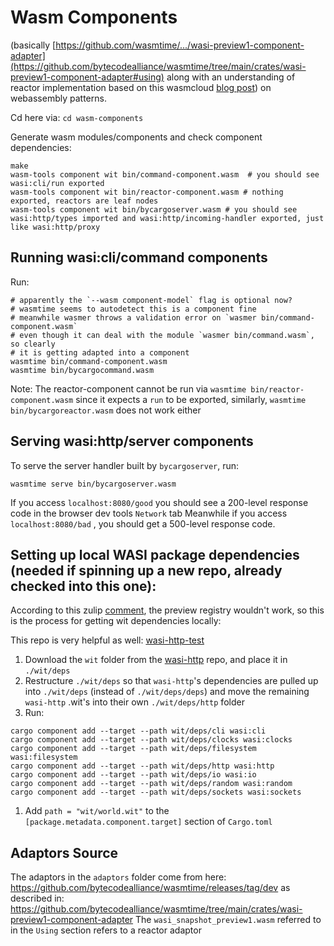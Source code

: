 # Wasm Components

(basically [https://github.com/wasmtime/.../wasi-preview1-component-adapter](https://github.com/bytecodealliance/wasmtime/tree/main/crates/wasi-preview1-component-adapter#using) along with an understanding of reactor implementation based on this wasmcloud [blog post](https://wasmcloud.com/blog/webassembly-patterns-command-reactor-library)) on webassembly patterns.

Cd here via: `cd wasm-components`

Generate wasm modules/components and check component dependencies:
```
make
wasm-tools component wit bin/command-component.wasm  # you should see wasi:cli/run exported
wasm-tools component wit bin/reactor-component.wasm # nothing exported, reactors are leaf nodes
wasm-tools component wit bin/bycargoserver.wasm # you should see wasi:http/types imported and wasi:http/incoming-handler exported, just like wasi:http/proxy
```

## Running wasi:cli/command components

Run:
```
# apparently the `--wasm component-model` flag is optional now?
# wasmtime seems to autodetect this is a component fine
# meanwhile wasmer throws a validation error on `wasmer bin/command-component.wasm`
# even though it can deal with the module `wasmer bin/command.wasm`, so clearly
# it is getting adapted into a component
wasmtime bin/command-component.wasm
wasmtime bin/bycargocommand.wasm 
```

Note: The reactor-component cannot be run via `wasmtime bin/reactor-component.wasm` since it expects a `run` to be exported, similarly, `wasmtime bin/bycargoreactor.wasm` does not work either

## Serving wasi:http/server components

To serve the server handler built by `bycargoserver`, run:
```
wasmtime serve bin/bycargoserver.wasm
```
If you access `localhost:8080/good` you should see a 200-level response code in the browser dev tools `Network` tab
Meanwhile if you access `localhost:8080/bad` , you should get a 500-level response code.

## Setting up local WASI package dependencies (needed if spinning up a new repo, already checked into this one):

According to this zulip [comment](https://bytecodealliance.zulipchat.com/#narrow/stream/407292-cargo-component/topic/Moving.20to.20cargo-component.20from.20wit-bindgen/near/413040499), the preview registry wouldn't work, so this is the process for getting wit dependencies locally:

This repo is very helpful as well: [wasi-http-test](https://github.com/landonxjames/wasi-http-test/tree/main)

1. Download the `wit` folder from the [wasi-http](https://github.com/WebAssembly/wasi-http) repo, and place it in `./wit/deps`
1. Restructure `./wit/deps` so that `wasi-http`'s dependencies are pulled up into `./wit/deps` (instead of `./wit/deps/deps`) and move the remaining `wasi-http` .wit's into their own `./wit/deps/http` folder
1. Run:
```
cargo component add --target --path wit/deps/cli wasi:cli
cargo component add --target --path wit/deps/clocks wasi:clocks
cargo component add --target --path wit/deps/filesystem wasi:filesystem
cargo component add --target --path wit/deps/http wasi:http
cargo component add --target --path wit/deps/io wasi:io
cargo component add --target --path wit/deps/random wasi:random
cargo component add --target --path wit/deps/sockets wasi:sockets
```
1. Add `path = "wit/world.wit"` to the `[package.metadata.component.target]` section of `Cargo.toml`

## Adaptors Source
The adaptors in the `adaptors` folder come from here: https://github.com/bytecodealliance/wasmtime/releases/tag/dev
as described in: https://github.com/bytecodealliance/wasmtime/tree/main/crates/wasi-preview1-component-adapter
The `wasi_snapshot_preview1.wasm` referred to in the `Using` section refers to a reactor adaptor